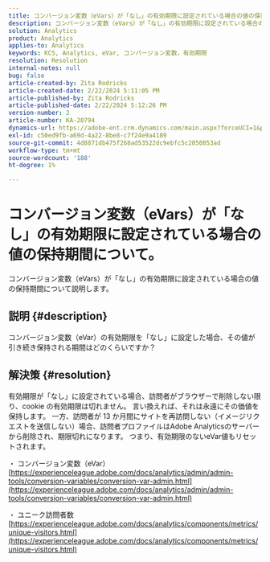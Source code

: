 ```yaml
---
title: コンバージョン変数（eVars）が「なし」の有効期限に設定されている場合の値の保持期間について。
description: コンバージョン変数（eVars）が「なし」の有効期限に設定されている場合の値の保持期間について説明します。
solution: Analytics
product: Analytics
applies-to: Analytics
keywords: KCS, Analytics, eVar, コンバージョン変数，有効期限
resolution: Resolution
internal-notes: null
bug: false
article-created-by: Zita Rodricks
article-created-date: 2/22/2024 5:11:05 PM
article-published-by: Zita Rodricks
article-published-date: 2/22/2024 5:12:26 PM
version-number: 2
article-number: KA-20794
dynamics-url: https://adobe-ent.crm.dynamics.com/main.aspx?forceUCI=1&pagetype=entityrecord&etn=knowledgearticle&id=f8dece5a-a5d1-ee11-9079-6045bd0061cb
exl-id: c50ed9fb-a69d-4a22-8be8-c7f24e9a4189
source-git-commit: 4d8871db475f268ad53522dc9ebfc5c2850853ad
workflow-type: tm+mt
source-wordcount: '188'
ht-degree: 1%

---
```


# コンバージョン変数（eVars）が「なし」の有効期限に設定されている場合の値の保持期間について。


コンバージョン変数（eVars）が「なし」の有効期限に設定されている場合の値の保持期間について説明します。

## 説明 {#description}

コンバージョン変数（eVar）の有効期限を「なし」に設定した場合、その値が引き続き保持される期間はどのくらいですか？

## 解決策 {#resolution}


有効期限が「なし」に設定されている場合、訪問者がブラウザーで削除しない限り、cookie の有効期限は切れません。 言い換えれば、それは永遠にその価値を保持します。 一方、訪問者が 13 か月間にサイトを再訪問しない（イメージリクエストを送信しない）場合、訪問者プロファイルはAdobe Analyticsのサーバーから削除され、期限切れになります。 つまり、有効期限のないeVar値もリセットされます。

・ コンバージョン変数（eVar）
[https://experienceleague.adobe.com/docs/analytics/admin/admin-tools/conversion-variables/conversion-var-admin.html](https://experienceleague.adobe.com/docs/analytics/admin/admin-tools/conversion-variables/conversion-var-admin.html)

・ ユニーク訪問者数
[https://experienceleague.adobe.com/docs/analytics/components/metrics/unique-visitors.html](https://experienceleague.adobe.com/docs/analytics/components/metrics/unique-visitors.html)
